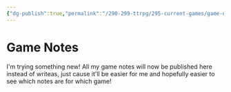 ```yaml
---
{"dg-publish":true,"permalink":"/290-299-ttrpg/295-current-games/game-notes-site/","tags":"gardenEntry","dgHomeLink":true,"dgPassFrontmatter":false,"dgShowBacklinks":true,"dgShowLocalGraph":false,"dgShowInlineTitle":true}
---
```



# Game Notes




I'm trying something new!
All my game notes will now be published here instead of writeas, just cause it'll be easier for me and hopefully easier to see which notes are for which game!